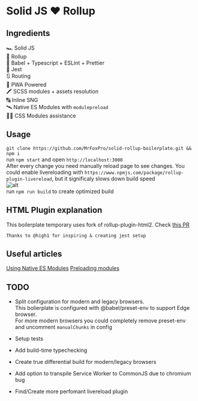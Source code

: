 # Solid JS ❤ Rollup

## Ingredients

🏎 Solid JS  
🍣 Rollup  
🧼 Babel + Typescript + ESLint + Prettier  
📑 Jest  
🔃 Routing  
📴 PWA Powered  
🖍 SCSS modules + assets resolution  
🔠 Inline SNG  
🛰 Native ES Modules with `modulepreload`  
👨‍💻 CSS Modules assistance

## Usage

`git clone https://github.com/MrFoxPro/solid-rollup-boilerplate.git && npm i`  
run `npm start` and open `http://localhost:3000`  
After every change you need manually reload page to see changes. You could enable livereloading with `https://www.npmjs.com/package/rollup-plugin-livereload`, but it significaly slows down build speed  
![alt](https://i.imgur.com/Dupj25y.png)  
run `npm run build` to create optimized build

## HTML Plugin explanation

This boilerplate temporary uses fork of rollup-plugin-html2. Check [this PR](https://github.com/mentaljam/rollup-plugin-html2/pull/7)

`Thanks to @high1 for inspiring & creating jest setup`

## Useful articles

[Using Native ES Modules](https://philipwalton.com/articles/using-native-javascript-modules-in-production-today)
[Preloading modules](https://developers.google.com/web/updates/2017/12/modulepreload)

## TODO

- Split configuration for modern and legacy browsers.  
  This bolierplate is configured with @babel/preset-env to support Edge browser.  
  For more modern browsers you could completely remove preset-env and uncomment `manualChunks` in config

- Setup tests
- Add build-time typechecking
- Create true differential build for modern/legacy browsers
- Add option to transpile Service Worker to CommonJS due to chromium bug
- Find/Create more perfomant livereload plugin
